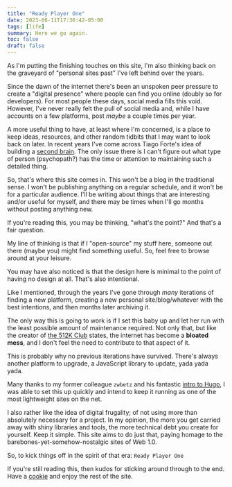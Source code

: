 ```yaml
---
title: "Ready Player One"
date: 2023-06-11T17:36:42-05:00
tags: [life]
summary: Here we go again.
toc: false
draft: false
---
```


As I'm putting the finishing touches on this site, I'm also thinking back on the graveyard of "personal sites past" I've left behind over the years. 

Since the dawn of the internet there's been an unspoken peer pressure to create a "digital presence" where people can find you online (doubly so for developers). For most people these days, social media fills this void. However, I've never really felt the pull of social media and, while I have accounts on a few platforms, post *maybe* a couple times per year.

A more useful thing to have, at least where I'm concerned, is a place to keep ideas, resources, and other random tidbits that I may want to look back on later. In recent years I've come across Tiago Forte's idea of building a [second brain](https://fortelabs.com/blog/basboverview/). The only issue there is I can't figure out what type of person (psychopath?) has the time or attention to maintaining such a detailed thing.

So, that's where this site comes in. This won't be a blog in the traditional sense. I won't be publishing anything on a regular schedule, and it won't be for a particular audience. I'll be writing about things that are interesting and/or useful for myself, and there may be times when I'll go months without posting anything new.

If you're reading this, you may be thinking, "what's the point?" And that's a fair question.

My line of thinking is that if I "open-source" my stuff here, someone out there (maybe you) might find something useful. So, feel free to browse around at your leisure.

You may have also noticed is that the design here is minimal to the point of having no design at all. That's also intentional. 

Like I mentioned, through the years I've gone through *many* iterations of finding a new platform, creating a new personal site/blog/whatever with the best intentions, and then months later archiving it.

The only way this is going to work is if I set this baby up and let her run with the least possible amount of maintenance required. Not only that, but like the creator of [the 512K Club](https://512kb.club) states, the internet has become a __bloated mess__, and I don't feel the need to contribute to that aspect of it.

This is probably why no previous iterations have survived. There's always another platform to upgrade, a JavaScript library to update, yada yada yada. 

Many thanks to my former colleague `zwbetz` and his fantastic [intro to Hugo](https://zwbetz.com/make-a-hugo-blog-from-scratch/), I was able to set this up quickly and intend to keep it running as one of the most lightweight sites on the net.

I also rather like the idea of digital frugality; of not using more than absolutely necessary for a project. In my opinion, the more you get carried away with shiny libraries and tools, the more technical debt you create for yourself. Keep it simple. This site aims to do just that, paying homage to the barebones-yet-somehow-nostalgic sites of Web 1.0.

So, to kick things off in the spirit of that era: `Ready Player One`

If you're still reading this, then kudos for sticking around through to the end. Have a [cookie](https://duckduckgo.com/cookie?ia=images&iax=images) and enjoy the rest of the site.